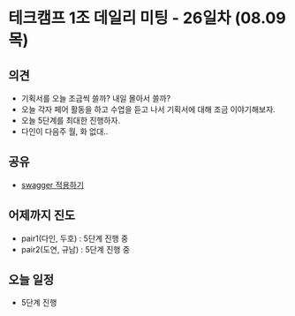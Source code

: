 

# 테크캠프 1조 데일리 미팅 - 26일차 (08.09 목)

## 의견
- 기획서를 오늘 조금씩 쓸까? 내일 몰아서 쓸까?
- 오늘 각자 페어 활동을 하고 수업을 듣고 나서 기획서에 대해 조금 이야기해보자.
- 오늘 5단계를 최대한 진행하자.
- 다인이 다음주 월, 화 없대..

## 공유

- [swagger 적용하기](https://github.com/wwh-techcamp-team1/tech/blob/master/09.swagger%20%EC%A0%81%EC%9A%A9%ED%95%98%EA%B8%B0.md)

## 어제까지 진도
- pair1(다인, 두호) : 5단계 진행 중
- pair2(도연, 규남) : 5단계 진행 중

## 오늘 일정
- 5단계 진행
